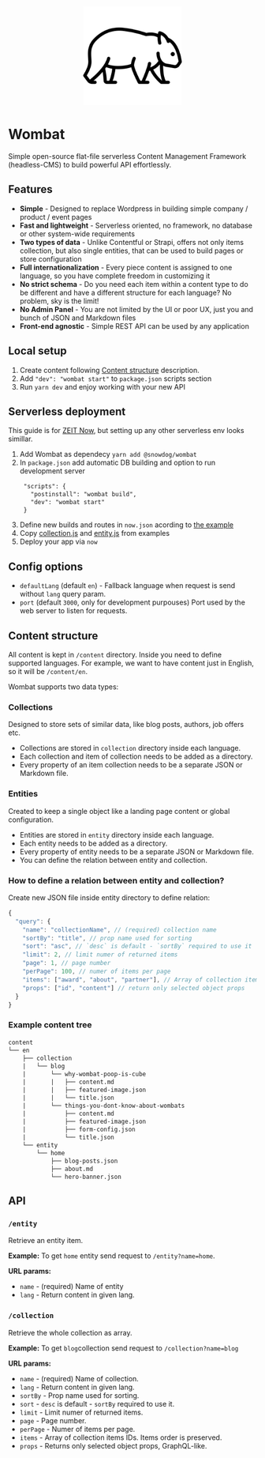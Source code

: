 <p align="center">
  <img src="./assets/logo.svg" height="200">
</p>

# Wombat
Simple open-source flat-file serverless Content Management Framework (headless-CMS) to build powerful API effortlessly.

## Features
- **Simple** - Designed to replace Wordpress in building simple company / product / event pages
- **Fast and lightweight** - Serverless oriented, no framework, no database or other system-wide requirements
- **Two types of data** - Unlike Contentful or Strapi, offers not only items collection, but also single entities, that can be used to build pages or store configuration
- **Full internationalization** - Every piece content is assigned to one language, so you have complete freedom in customizing it
- **No strict schema** - Do you need each item within a content type to do be different and have a different structure for each language? No problem, sky is the limit!
- **No Admin Panel** - You are not limited by the UI or poor UX, just you and bunch of JSON and Markdown files
- **Front-end agnostic** - Simple REST API can be used by any application

## Local setup
1. Create content following [Content structure](#content-structure) description.
2. Add `"dev": "wombat start"` to `package.json` scripts section
3. Run `yarn dev` and enjoy working with your new API

## Serverless deployment
This guide is for [ZEIT Now](https://zeit.co/docs/v2/deployments/official-builders/node-js-now-node/), but setting up any other serverless env looks simillar.

1. Add Wombat as dependecy `yarn add @snowdog/wombat`
2. In `package.json` add automatic DB building and option to run development server
   ```
    "scripts": {
      "postinstall": "wombat build",
      "dev": "wombat start"
    }
   ```
3. Define new builds and routes in `now.json` acording to [the example](./examples/now/now.json)
4. Copy [collection.js](./examples/now/collection.js) and [entity.js](./examples/now/entity.js) from examples
5. Deploy your app via `now`

## Config options
* `defaultLang` (default `en`) - Fallback language when request is send without `lang` query param.
* `port` (default `3000`, only for development purpouses) Port used by the web server to listen for requests.

## Content structure
All content is kept in `/content` directory.
Inside you need to define supported languages. For example, we want to have content just in English, so it will be `/content/en`.

Wombat supports two data types:
### Collections
Designed to store sets of similar data, like blog posts, authors, job offers etc.
- Collections are stored in `collection` directory inside each language.
- Each collection and item of collection needs to be added as a directory.
- Every property of an item collection needs to be a separate JSON or Markdown file.

### Entities
Created to keep a single object like a landing page content or global configuration.
- Entities are stored in `entity` directory inside each language.
- Each entity needs to be added as a directory.
- Every property of entity needs to be a separate JSON or Markdown file.
- You can define the relation between entity and collection.

### How to define a relation between entity and collection?
Create new JSON file inside entity directory to define relation:
```js
{
  "query": {
    "name": "collectionName", // (required) collection name
    "sortBy": "title", // prop name used for sorting
    "sort": "asc", // `desc` is default - `sortBy` required to use it
    "limit": 2, // limit numer of returned items
    "page": 1, // page number
    "perPage": 100, // numer of items per page
    "items": ["award", "about", "partner"], // Array of collection items IDs. Items order is preserved.
    "props": ["id", "content"] // return only selected object props
  }
}
```

### Example content tree
```
content
└── en
    ├── collection
    |   └── blog
    |       └── why-wombat-poop-is-cube
    |       |   ├── content.md
    |       |   ├── featured-image.json
    |       |   └── title.json
    |       └── things-you-dont-know-about-wombats
    |           ├── content.md
    |           ├── featured-image.json
    |           ├── form-config.json
    |           └── title.json
    └── entity
        └── home
            ├── blog-posts.json
            ├── about.md
            └── hero-banner.json
```
## API
### `/entity`
Retrieve an entity item.

**Example:**
To get `home` entity send request to `/entity?name=home`.

**URL params:**
- `name` - (required) Name of entity
- `lang` - Return content in given lang.

### `/collection`
Retrieve the whole collection as array.

**Example:**
To get `blog`collection send request to `/collection?name=blog`

**URL params:**
- `name` - (required) Name of collection.
- `lang` - Return content in given lang.
- `sortBy` - Prop name used for sorting.
- `sort` - `desc` is default - `sortBy` required to use it.
- `limit` - Limit numer of returned items.
- `page` - Page number.
- `perPage` - Numer of items per page.
- `items` - Array of collection items IDs. Items order is preserved.
- `props` - Returns only selected object props, GraphQL-like.
